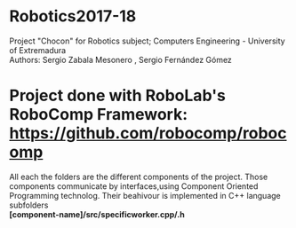 # Robotics2017-18
Project "Chocon" for Robotics subject; Computers Engineering - University of Extremadura <br/>
Authors: Sergio Zabala Mesonero , Sergio Fernández Gómez
# Project done with RoboLab's RoboComp Framework: https://github.com/robocomp/robocomp
All each the folders are the different components of the project.
Those components communicate by interfaces,using Component Oriented Programming technolog.
Their beahivour is implemented in C++ language subfolders <br/>
<b/> [component-name]/src/specificworker.cpp/.h
